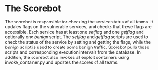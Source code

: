 # The Scorebot

The scorebot is responsible for checking the service status of all teams. It updates
flags on the vulnerable services, and checks that these flags are accessible. Each
service has at least one <i>setflag</i> and one <i>getflag</i> and optionally one
<i>benign</i> script. The <i>setflag</i> and <i>getflag</i> scripts are used to check
the status of the service by setting and getting the flags, while the <i>benign</i>
script is used to create some benign traffic. Scorebot pulls these scripts and
corresponding execution intervals from the database. In addition, the scorebot also
invokes all exploit containers using invoke_container.py and updates the scores of
all teams.
